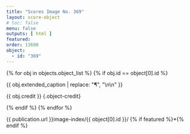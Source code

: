 ```yaml
---
title: "Scores Image No. 369"
layout: score-object
# toc: false
menu: false
outputs: [ html ]
featured: 
order: 13690
object:
  - id: "369"
---
```


{% for obj in objects.object_list %}
{% if obj.id == object[0].id %}

{{ obj.extended_caption | replace: "¶", "\n\n" }}

{{ obj.credit }} {.object-credit}

{% endif %}
{% endfor %}

<div class="object-credit object-url is-print-only">

{{ publication.url }}image-index/{{ object[0].id }}/ {% if featured %}*{% endif %}

</div>
